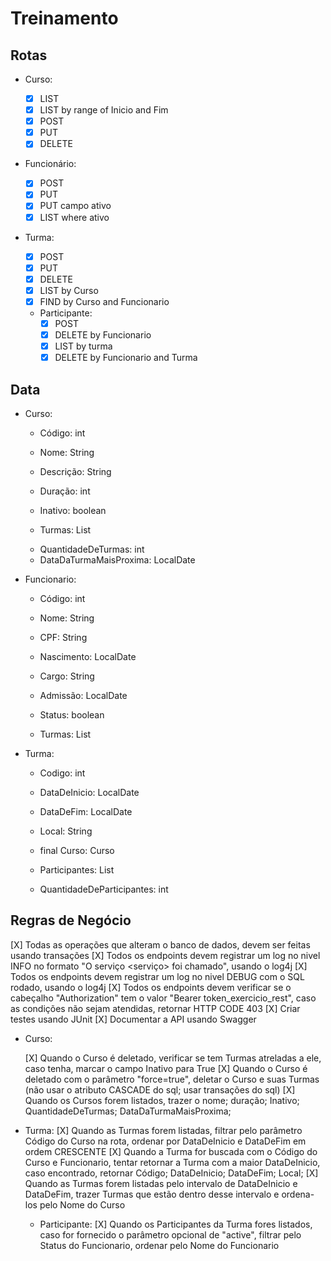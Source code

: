 # Treinamento

## Rotas

- Curso:

  - [X] LIST
  - [X] LIST by range of Inicio and Fim
  - [X] POST
  - [X] PUT
  - [X] DELETE

- Funcionário:

  - [X] POST
  - [X] PUT
  - [X] PUT campo ativo
  - [X] LIST where ativo

- Turma:

  - [X] POST
  - [X] PUT
  - [X] DELETE
  - [X] LIST by Curso
  - [X] FIND by Curso and Funcionario

  - Participante:
    - [X] POST
    - [X] DELETE by Funcionario
    - [X] LIST by turma
    - [X] DELETE by Funcionario and Turma

## Data

- Curso:

  - Código: int
  - Nome: String
  - Descrição: String
  - Duração: int
  - Inativo: boolean

  - Turmas: List<Turma>

  [//]: # "Virtual"

  - QuantidadeDeTurmas: int
  - DataDaTurmaMaisProxima: LocalDate

- Funcionario:

  - Código: int
  - Nome: String
  - CPF: String
  - Nascimento: LocalDate
  - Cargo: String
  - Admissão: LocalDate
  - Status: boolean

  - Turmas: List<Turma>

- Turma:

  - Codigo: int
  - DataDeInicio: LocalDate
  - DataDeFim: LocalDate
  - Local: String

  - final Curso: Curso

  - Participantes: List<Funcionario>

  [//]: # "Virtual"

  - QuantidadeDeParticipantes: int

## Regras de Negócio

[X] Todas as operações que alteram o banco de dados, devem ser feitas usando transações
[X] Todos os endpoints devem registrar um log no nivel INFO no formato "O serviço <serviço> foi chamado", usando o log4j
[X] Todos os endpoints devem registrar um log no nivel DEBUG com o SQL rodado, usando o log4j
[X] Todos os endpoints devem verificar se o cabeçalho "Authorization" tem o valor "Bearer token_exercicio_rest", caso as condições não sejam atendidas, retornar HTTP CODE 403
[X] Criar testes usando JUnit
[X] Documentar a API usando Swagger

- Curso:

  [X] Quando o Curso é deletado, verificar se tem Turmas atreladas a ele, caso tenha, marcar o campo Inativo para True
  [X] Quando o Curso é deletado com o parâmetro "force=true", deletar o Curso e suas Turmas (não usar o atributo CASCADE do sql; usar transações do sql)
  [X] Quando os Cursos forem listados, trazer o nome; duração; Inativo; QuantidadeDeTurmas; DataDaTurmaMaisProxima;

- Turma:
  [X] Quando as Turmas forem listadas, filtrar pelo parâmetro Código do Curso na rota, ordenar por DataDeInicio e DataDeFim em ordem CRESCENTE
  [X] Quando a Turma for buscada com o Código do Curso e Funcionario, tentar retornar a Turma com a maior DataDeInicio, caso encontrado, retornar Código; DataDeInicio; DataDeFim; Local;
  [X] Quando as Turmas forem listadas pelo intervalo de DataDeInicio e DataDeFim, trazer Turmas que estão dentro desse intervalo e ordena-los pelo Nome do Curso

  - Participante:
    [X] Quando os Participantes da Turma fores listados, caso for fornecido o parâmetro opcional de "active", filtrar pelo Status do Funcionario, ordenar pelo Nome do Funcionario
